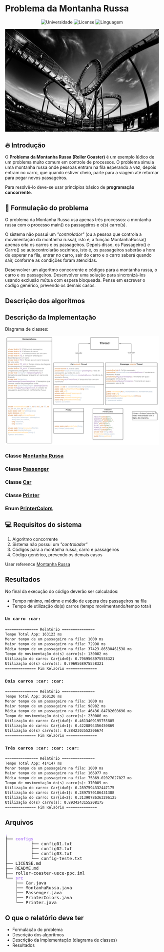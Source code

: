 # Problema da Montanha Russa

<p align="center">
    <img alt="Universidade" src="https://img.shields.io/static/v1?label=university&message=UECE&color=13ad47&labelColor=0A1033">
    <img alt="License" src="https://img.shields.io/static/v1?label=license&message=MIT&color=13ad47&labelColor=0A1033">
    <img alt="Linguagem" src="https://img.shields.io/static/v1?label=java&message=1.8&color=13ad47&labelColor=0A1033">
</p>

![cover](.github/roller-coaster.jpg?style=flat)

## :fire: Introdução

O **Problema da Montanha Russa (Roller Coaster)** é um exemplo lúdico de um problema muito comum em controle de
processos. O problema simula uma montanha russa onde pessoas entram na fila esperando a vez, depois entram no carro, que
quando estiver cheio, parte para a viagem até retornar para pegar novos passageiros.

Para resolvê-lo deve-se usar princípios básico de **programação concorrente**.

## :roller_coaster: Formulação do problema

O problema da Montanha Russa usa apenas três processos: a montanha russa com o processo main() os passageiros e o(s)
carro(s).

O sistema não possui um _"controlador"_ (ou a pessoa que controla a movimentação da montanha russa), isto é, a função
MontanhaRussa() apenas cria os carros e os passageiros. Depois disso, os Passageiro() e Carro() se autocontrolarão
sozinhos, isto é, os passageiros saberão a hora de esperar na fila, entrar no carro, sair do carro e o carro saberá
quando sair, conforme as condições foram atendidas.

Desenvolver um algoritmo concorrente e códigos para a montanha russa, o carro e os passageiros. Desenvolver uma solução
para sincronizá-los usando exclusão mútua com espera bloqueada. Pense em escrever o código genérico, prevendo os demais
casos.

## Descrição dos algoritmos

## Descrição da Implementação

Diagrama de classes:

![uml](.github/uml.svg?style=flat)

### Classe [Montanha Russa][1]

### Classe [Passenger][2]

### Classe [Car][3]

### Classe [Printer][4]

### Enum [PrinterColors][5]

## :computer: Requisitos do sistema

1. Algoritmo concorrente
2. Sistema não possui um _"controlador"_
3. Códigos para a montanha russa, carro e passageiros
4. Código genérico, prevendo os demais casos

User reference [Montanha Russa][1]

## Resultados

No final da execução do código deverão ser calculados:

- Tempo mínimo, máximo e médio de espera dos passageiros na fila
- Tempo de utilização do(s) carros (tempo movimentando/tempo total)

### `Um carro :car:`

```shell
=============== Relatório ===============
Tempo Total App: 163123 ms
Menor tempo de um passageiro na fila: 1000 ms
Maior tempo de um passageiro na fila: 72998 ms
Média tempo de um passageiro na fila: 37423.86538461538 ms
Tempo de movimentação do(s) carro(s): 130002 ms
Utilização do carro: Car{id=0}: 0.7969568975558321
Utilização do(s) carro(s): 0.7969568975558321
============== Fim Relaório ==============
```

### `Dois carros :car: :car:`

```shell
=============== Relatório ===============
Tempo Total App: 260120 ms
Menor tempo de um passageiro na fila: 1000 ms
Maior tempo de um passageiro na fila: 98982 ms
Média tempo de um passageiro na fila: 46436.84782608696 ms
Tempo de movimentação do(s) carro(s): 230006 ms
Utilização do carro: Car{id=0}: 0.4613409195755805
Utilização do carro: Car{id=1}: 0.4228894356450869
Utilização do(s) carro(s): 0.8842303552206674
============== Fim Relaório ==============
```

### `Três carros :car: :car: :car:`
```shell
=============== Relatório ===============
Tempo Total App: 414147 ms
Menor tempo de um passageiro na fila: 1000 ms
Maior tempo de um passageiro na fila: 166977 ms
Média tempo de um passageiro na fila: 75869.02027027027 ms
Tempo de movimentação do(s) carro(s): 370009 ms
Utilização do carro: Car{id=0}: 0.2897594332447175
Utilização do carro: Car{id=1}: 0.2897570186431388
Utilização do carro: Car{id=2}: 0.31390786363296125
Utilização do(s) carro(s): 0.8934243155208175
============== Fim Relaório ==============
```

## Arquivos

<pre><font color="#BD93F9"><b>.</b></font>
├── <font color="#BD93F9"><b>configs</b></font>
│         ├── config01.txt
│         ├── config02.txt
│         ├── config03.txt
│         └── config-teste.txt
├── LICENSE.md
├── README.md
├── roller-coaster-uece-ppc.iml
└── <font color="#BD93F9"><b>src</b></font>
    ├── Car.java
    ├── MontanhaRussa.java
    ├── Passenger.java
    ├── PrinterColors.java
    └── Printer.java
</pre>

## O que o relatório deve ter

- Formulação do problema
- Descrição dos algoritmos
- Descrição da Implementação (diagrama de classes)
- Resultados

[1]: src/MontanhaRussa.java

[2]: src/Passenger.java

[3]: src/Car.java

[4]: src/Printer.java

[5]: src/PrinterColors.java